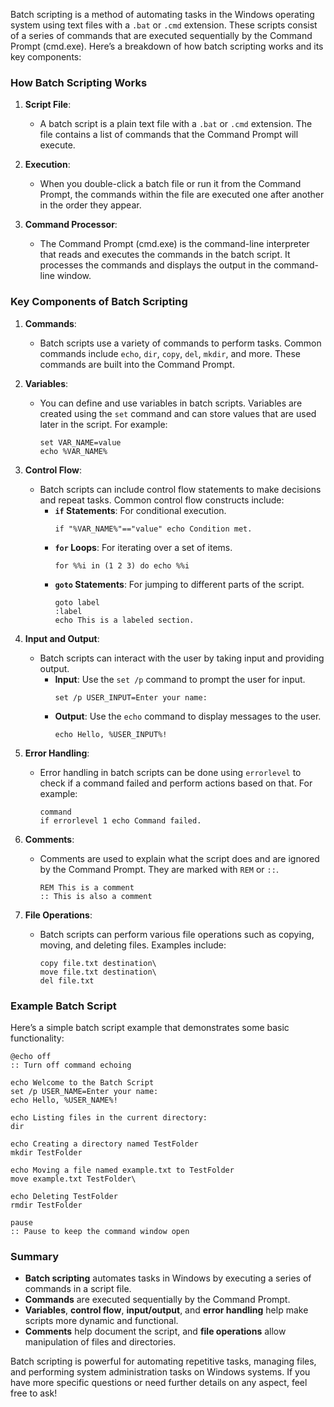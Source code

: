 Batch scripting is a method of automating tasks in the Windows operating system using text files with a `.bat` or `.cmd` extension. These scripts consist of a series of commands that are executed sequentially by the Command Prompt (cmd.exe). Here’s a breakdown of how batch scripting works and its key components:

### How Batch Scripting Works

1. **Script File**:
   - A batch script is a plain text file with a `.bat` or `.cmd` extension. The file contains a list of commands that the Command Prompt will execute.

2. **Execution**:
   - When you double-click a batch file or run it from the Command Prompt, the commands within the file are executed one after another in the order they appear.

3. **Command Processor**:
   - The Command Prompt (cmd.exe) is the command-line interpreter that reads and executes the commands in the batch script. It processes the commands and displays the output in the command-line window.

### Key Components of Batch Scripting

1. **Commands**:
   - Batch scripts use a variety of commands to perform tasks. Common commands include `echo`, `dir`, `copy`, `del`, `mkdir`, and more. These commands are built into the Command Prompt.

2. **Variables**:
   - You can define and use variables in batch scripts. Variables are created using the `set` command and can store values that are used later in the script. For example:
     ```batch
     set VAR_NAME=value
     echo %VAR_NAME%
     ```

3. **Control Flow**:
   - Batch scripts can include control flow statements to make decisions and repeat tasks. Common control flow constructs include:
     - **`if` Statements**: For conditional execution.
       ```batch
       if "%VAR_NAME%"=="value" echo Condition met.
       ```
     - **`for` Loops**: For iterating over a set of items.
       ```batch
       for %%i in (1 2 3) do echo %%i
       ```
     - **`goto` Statements**: For jumping to different parts of the script.
       ```batch
       goto label
       :label
       echo This is a labeled section.
       ```

4. **Input and Output**:
   - Batch scripts can interact with the user by taking input and providing output.
     - **Input**: Use the `set /p` command to prompt the user for input.
       ```batch
       set /p USER_INPUT=Enter your name:
       ```
     - **Output**: Use the `echo` command to display messages to the user.
       ```batch
       echo Hello, %USER_INPUT%!
       ```

5. **Error Handling**:
   - Error handling in batch scripts can be done using `errorlevel` to check if a command failed and perform actions based on that. For example:
     ```batch
     command
     if errorlevel 1 echo Command failed.
     ```

6. **Comments**:
   - Comments are used to explain what the script does and are ignored by the Command Prompt. They are marked with `REM` or `::`.
     ```batch
     REM This is a comment
     :: This is also a comment
     ```

7. **File Operations**:
   - Batch scripts can perform various file operations such as copying, moving, and deleting files. Examples include:
     ```batch
     copy file.txt destination\
     move file.txt destination\
     del file.txt
     ```

### Example Batch Script

Here’s a simple batch script example that demonstrates some basic functionality:

```batch
@echo off
:: Turn off command echoing

echo Welcome to the Batch Script
set /p USER_NAME=Enter your name: 
echo Hello, %USER_NAME%!

echo Listing files in the current directory:
dir

echo Creating a directory named TestFolder
mkdir TestFolder

echo Moving a file named example.txt to TestFolder
move example.txt TestFolder\

echo Deleting TestFolder
rmdir TestFolder

pause
:: Pause to keep the command window open
```

### Summary

- **Batch scripting** automates tasks in Windows by executing a series of commands in a script file.
- **Commands** are executed sequentially by the Command Prompt.
- **Variables**, **control flow**, **input/output**, and **error handling** help make scripts more dynamic and functional.
- **Comments** help document the script, and **file operations** allow manipulation of files and directories.

Batch scripting is powerful for automating repetitive tasks, managing files, and performing system administration tasks on Windows systems. If you have more specific questions or need further details on any aspect, feel free to ask!

